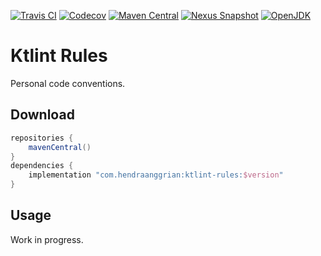 [![Travis CI](https://img.shields.io/travis/com/hendraanggrian/ktlint-rules)](https://travis-ci.com/github/hendraanggrian/ktlint-rules/)
[![Codecov](https://img.shields.io/codecov/c/github/hendraanggrian/ktlint-rules)](https://codecov.io/gh/hendraanggrian/ktlint-rules/)
[![Maven Central](https://img.shields.io/maven-central/v/com.hendraanggrian/ktlint-rules)](https://search.maven.org/artifact/com.hendraanggrian/ktlint-rules/)
[![Nexus Snapshot](https://img.shields.io/nexus/s/com.hendraanggrian/ktlint-rules?server=https%3A%2F%2Fs01.oss.sonatype.org)](https://s01.oss.sonatype.org/content/repositories/snapshots/com/hendraanggrian/ktlint-rules/)
[![OpenJDK](https://img.shields.io/badge/jdk-1.8%2B-informational)](https://openjdk.java.net/projects/jdk8/)

# Ktlint Rules

Personal code conventions.

## Download

```gradle
repositories {
    mavenCentral()
}
dependencies {
    implementation "com.hendraanggrian:ktlint-rules:$version"
}
```

## Usage

Work in progress.
